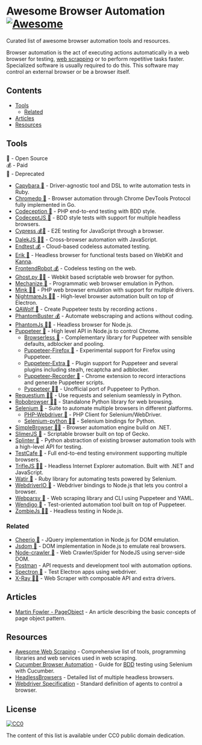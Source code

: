 # Awesome Browser Automation [![Awesome](https://awesome.re/badge.svg)](https://awesome.re)

Curated list of awesome browser automation tools and resources.

Browser automation is the act of executing actions automatically in a web browser for testing, [web scrapping](https://en.wikipedia.org/wiki/Web_scraping) or to perform repetitive tasks faster. Specialized software is usually required to do this. This software may control an external browser or be a browser itself.

## Contents

* [Tools](#tools)
  * [Related](#related)
* [Articles](#articles)
* [Resources](#resources)


## Tools

:tada: - Open Source  
:moneybag: - Paid  
:no_entry_sign: - Deprecated

* [Capybara :tada:](https://github.com/teamcapybara/capybara) - Driver-agnostic tool and DSL to write automation tests in Ruby.
* [Chromedp :tada:](https://github.com/chromedp/chromedp) - Browser automation through Chrome DevTools Protocol fully implemented in Go.
* [Codeception :tada:](https://github.com/codeception/codeception) - PHP end-to-end testing with BDD style.
* [CodeceptJS :tada:](https://github.com/Codeception/CodeceptJS) - BDD style tests with support for multiple headless browsers.
* [Cypress :moneybag::tada:](https://www.cypress.io) - E2E testing for JavaScript through a browser.
* [DalekJS :tada::no_entry_sign:](http://dalekjs.com) - Cross-browser automation with JavaScript.
* [Endtest :moneybag:](https://endtest.io) - Cloud-based codeless automated testing.
* [Erik :tada:](https://github.com/phimage/Erik) - Headless browser for functional tests based on WebKit and [Kanna](https://github.com/tid-kijyun/Kanna).
* [FrontendRobot :moneybag:](https://frontendrobot.com) - Codeless testing on the web.
* [Ghost.py :tada::no_entry_sign:](https://github.com/jeanphix/Ghost.py) - Webkit based scriptable web browser for python.
* [Mechanize :tada:](https://mechanize.readthedocs.io/en/latest) - Programmatic web browser emulation in Python.
* [Mink :tada::no_entry_sign:](http://mink.behat.org/en/latest) - PHP web browser emulation with support for multiple drivers.
* [NightmareJs :tada::no_entry_sign:](https://github.com/segmentio/nightmare) - High-level browser automation built on top of Electron.
* [QAWolf :tada:](https://docs.qawolf.com) - Create Puppeteer tests by recording actions .
* [PhantomBuster :moneybag:](https://phantombuster.com) - Automate webscraping and actions without coding.
* [PhantomJs :tada::no_entry_sign:](https://github.com/ariya/phantomjs) - Headless browser for Node.js.
* [Puppeteer :tada:](https://github.com/GoogleChrome/puppeteer) - High level API in Node.js to control Chrome.
  * [Browserless :tada:](https://browserless.js.org) - Complementary library for Puppeteer with sensible defaults, adblocker and pooling.
  * [Puppeteer-Firefox :tada:](https://github.com/puppeteer/puppeteer/tree/master/experimental/puppeteer-firefox) - Experimental support for Firefox using Puppeteer.
  * [Puppeteer-Extra :tada:](https://github.com/berstend/puppeteer-extra/tree/master/packages/puppeteer-extra) - Plugin support for Puppeteer and several plugins including stealh, recaptcha and adblocker.
  * [Puppeteer-Recorder :tada:](https://checklyhq.com/docs/puppeteer-recorder) - Chrome extension to record interactions and generate Puppeteer scripts.
  * [Pyppeteer :tada::no_entry_sign:](https://github.com/miyakogi/pyppeteer) - Unofficial port of Puppeteer to Python.
* [Requestium :tada::no_entry_sign:](https://github.com/tryolabs/requestium) - Use requests and selenium seamlessly in Python.
* [Robobrowser :tada::no_entry_sign:](https://robobrowser.readthedocs.io/en/latest) - Standalone Python library for web browsing.
* [Selenium :tada:](https://www.seleniumhq.org) - Suite to automate multiple browsers in different platforms.
  * [PHP-Webdriver :tada:](https://github.com/php-webdriver/php-webdriver) - PHP Client for Selenium/WebDriver.
  * [Selenium-python :tada::no_entry_sign:](https://selenium-python.readthedocs.io) - Selenium bindings for Python.
* [SimpleBrowser :tada::no_entry_sign:](https://github.com/SimpleBrowserDotNet/SimpleBrowser) - Browser automation engine build on .NET.
* [SlimerJS :tada:](https://slimerjs.org) - Scriptable browser built on top of Gecko.
* [Splinter :tada:](https://splinter.readthedocs.io/en/latest/index.html) - Python abstraction of existing browser automation tools with a high-level API for testing.
* [TestCafe :tada:](https://devexpress.github.io/testcafe) - Full end-to-end testing environment supporting multiple browsers.
* [TrifleJS :tada::no_entry_sign:](http://triflejs.org) - Headless Internet Explorer automation. Built with .NET and JavaScript.
* [Watir :tada:](http://watir.com) - Ruby library for automating tests powered by Selenium.
* [WebdriverIO :tada:](http://webdriver.io) - Webdriver bindings to Node.js that lets you control a browser.
* [Webparsy :tada:](https://github.com/joseconstela/webparsy) - Web scraping library and CLI using Puppeteer and YAML.
* [Wendigo :tada:](https://github.com/angrykoala/wendigo) - Test-oriented automation tool built on top of Puppeteer.
* [ZombieJs :tada::no_entry_sign:](http://zombie.js.org) - Headless testing in Node.js.

### Related

* [Cheerio :tada:](https://github.com/cheeriojs/cheerio) - JQuery implementation in Node.js for DOM emulation.
* [Jsdom :tada:](https://github.com/jsdom/jsdom) - DOM implementation in Node.js to emulate real browsers.
* [Node-crawler :tada:](http://nodecrawler.org) - Web Crawler/Spider for NodeJS using server-side DOM.
* [Postman](https://www.getpostman.com) - API requests and development tool with automation options.
* [Spectron :tada:](https://electronjs.org/spectron) - Test Electron apps using webdriver.
* [X-Ray :tada::no_entry_sign:](https://github.com/matthewmueller/x-ray) - Web Scraper with composable API and extra drivers.

## Articles

* [Martin Fowler - PageObject](https://martinfowler.com/bliki/PageObject.html) - An article describing the basic concepts of page object pattern.

## Resources

* [Awesome Web Scraping](https://github.com/lorien/awesome-web-scraping) - Comprehensive list of tools, programming libraries and web services used in web scraping.
* [Cucumber Browser Automation](https://cucumber.io/docs/guides/browser-automation) - Guide for [BDD](https://en.wikipedia.org/wiki/Behavior-driven_development) testing using Selenium with Cucumber.
* [HeadlessBrowsers](https://github.com/dhamaniasad/HeadlessBrowsers) - Detailed list of multiple headless browsers.
* [Webdriver Specification](https://www.w3.org/TR/webdriver1) - Standard definition of agents to control a browser.

## License

[![CC0](http://mirrors.creativecommons.org/presskit/buttons/88x31/svg/cc-zero.svg)](https://creativecommons.org/publicdomain/zero/1.0)

The content of this list is available under CC0 public domain dedication.
